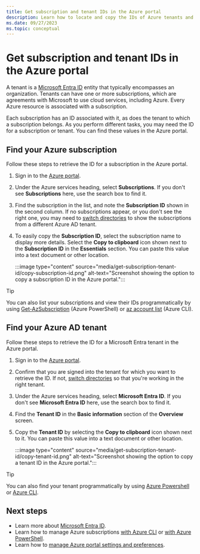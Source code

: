 ```yaml
---
title: Get subscription and tenant IDs in the Azure portal
description: Learn how to locate and copy the IDs of Azure tenants and subscriptions.
ms.date: 09/27/2023
ms.topic: conceptual
---
```


# Get subscription and tenant IDs in the Azure portal

A tenant is a [Microsoft Entra ID](../active-directory/fundamentals/active-directory-whatis.md) entity that typically encompasses an organization. Tenants can have one or more subscriptions, which are agreements with Microsoft to use cloud services, including Azure. Every Azure resource is associated with a subscription.

Each subscription has an ID associated with it, as does the tenant to which a subscription belongs. As you perform different tasks, you may need the ID for a subscription or tenant. You can find these values in the Azure portal.

## Find your Azure subscription

Follow these steps to retrieve the ID for a subscription in the Azure portal.

1. Sign in to the [Azure portal](https://portal.azure.com).
1. Under the Azure services heading, select **Subscriptions**. If you don't see **Subscriptions** here, use the search box to find it.
1. Find the subscription in the list, and note the **Subscription ID** shown in the second column. If no subscriptions appear, or you don't see the right one, you may need to [switch directories](set-preferences.md#switch-and-manage-directories) to show the subscriptions from a different Azure AD tenant.
1. To easily copy the **Subscription ID**, select the subscription name to display more details. Select the **Copy to clipboard** icon shown next to the **Subscription ID** in the **Essentials** section. You can paste this value into a text document or other location.

   :::image type="content" source="media/get-subscription-tenant-id/copy-subscription-id.png" alt-text="Screenshot showing the option to copy a subscription ID in the Azure portal.":::

> [!TIP]
> You can also list your subscriptions and view their IDs programmatically by using [Get-AzSubscription](/powershell/module/az.accounts/get-azsubscription) (Azure PowerShell) or [az account list](/cli/azure/account#az-account-list) (Azure CLI).

## Find your Azure AD tenant

Follow these steps to retrieve the ID for a Microsoft Entra tenant in the Azure portal.

1. Sign in to the [Azure portal](https://portal.azure.com).
1. Confirm that you are signed into the tenant for which you want to retrieve the ID. If not, [switch directories](set-preferences.md#switch-and-manage-directories) so that you're working in the right tenant.
1. Under the Azure services heading, select **Microsoft Entra ID**. If you don't see **Microsoft Entra ID** here, use the search box to find it.
1. Find the **Tenant ID** in the **Basic information** section of the **Overview** screen.
1. Copy the **Tenant ID** by selecting the **Copy to clipboard** icon shown next to it. You can paste this value into a text document or other location.

   :::image type="content" source="media/get-subscription-tenant-id/copy-tenant-id.png" alt-text="Screenshot showing the option to copy a tenant ID in the Azure portal.":::

> [!TIP]
> You can also find your tenant programmatically by using [Azure Powershell](/azure/active-directory/fundamentals/how-to-find-tenant#find-tenant-id-with-powershell) or [Azure CLI](/azure/active-directory/fundamentals/how-to-find-tenant#find-tenant-id-with-cli).

## Next steps

- Learn more about [Microsoft Entra ID](../active-directory/fundamentals/active-directory-whatis.md).
- Learn how to manage Azure subscriptions [with Azure CLI](/cli/azure/manage-azure-subscriptions-azure-cli) or [with Azure PowerShell](/powershell/azure/manage-subscriptions-azureps).
- Learn how to [manage Azure portal settings and preferences](set-preferences.md).
